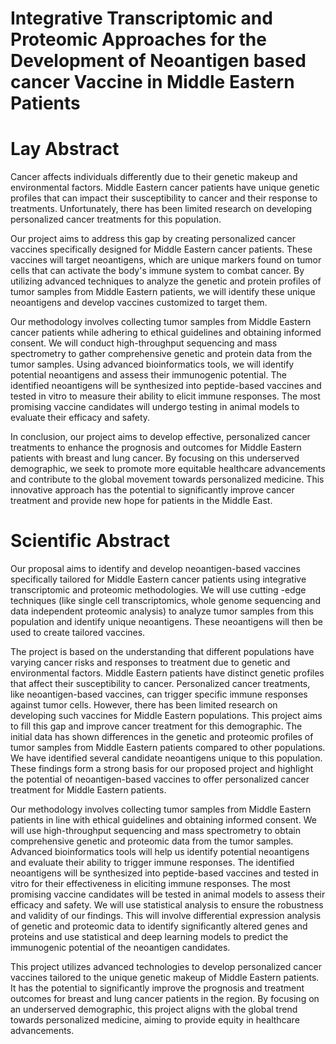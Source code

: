 # Integrative Transcriptomic and Proteomic Approaches for the Development of Neoantigen based cancer Vaccine in Middle Eastern Patients
# Lay Abstract
Cancer affects individuals differently due to their genetic makeup and environmental factors. Middle Eastern cancer patients have unique genetic profiles that can impact their susceptibility to cancer and their response to treatments. Unfortunately, there has been limited research on developing personalized cancer treatments for this population.

Our project aims to address this gap by creating personalized cancer vaccines specifically designed for Middle Eastern cancer patients. These vaccines will target neoantigens, which are unique markers found on tumor cells that can activate the body's immune system to combat cancer. By utilizing advanced techniques to analyze the genetic and protein profiles of tumor samples from Middle Eastern patients, we will identify these unique neoantigens and develop vaccines customized to target them.

Our methodology involves collecting tumor samples from Middle Eastern cancer patients while adhering to ethical guidelines and obtaining informed consent. We will conduct high-throughput sequencing and mass spectrometry to gather comprehensive genetic and protein data from the tumor samples. Using advanced bioinformatics tools, we will identify potential neoantigens and assess their immunogenic potential. The identified neoantigens will be synthesized into peptide-based vaccines and tested in vitro to measure their ability to elicit immune responses. The most promising vaccine candidates will undergo testing in animal models to evaluate their efficacy and safety.

In conclusion, our project aims to develop effective, personalized cancer treatments to enhance the prognosis and outcomes for Middle Eastern patients with breast and lung cancer. By focusing on this underserved demographic, we seek to promote more equitable healthcare advancements and contribute to the global movement towards personalized medicine. This innovative approach has the potential to significantly improve cancer treatment and provide new hope for patients in the Middle East.

# Scientific Abstract
Our proposal aims to identify and develop neoantigen-based vaccines specifically tailored for Middle Eastern cancer patients using integrative transcriptomic and proteomic methodologies. We will use cutting -edge techniques (like single cell transcriptomics, whole genome sequencing and data independent proteomic analysis) to analyze tumor samples from this population and identify unique neoantigens. These neoantigens will then be used to create tailored vaccines.

The project is based on the understanding that different populations have varying cancer risks and responses to treatment due to genetic and environmental factors. Middle Eastern patients have distinct genetic profiles that affect their susceptibility to cancer. Personalized cancer treatments, like neoantigen-based vaccines, can trigger specific immune responses against tumor cells. However, there has been limited research on developing such vaccines for Middle Eastern populations. This project aims to fill this gap and improve cancer treatment for this demographic.
The initial data has shown differences in the genetic and proteomic profiles of tumor samples from Middle Eastern patients compared to other populations. We have identified several candidate neoantigens unique to this population. These findings form a strong basis for our proposed project and highlight the potential of neoantigen-based vaccines to offer personalized cancer treatment for Middle Eastern patients.

Our methodology involves collecting tumor samples from Middle Eastern patients in line with ethical guidelines and obtaining informed consent. We will use high-throughput sequencing and mass spectrometry to obtain comprehensive genetic and proteomic data from the tumor samples. Advanced bioinformatics tools will help us identify potential neoantigens and evaluate their ability to trigger immune responses. The identified neoantigens will be synthesized into peptide-based vaccines and tested in vitro for their effectiveness in eliciting immune responses. The most promising vaccine candidates will be tested in animal models to assess their efficacy and safety.
We will use statistical analysis to ensure the robustness and validity of our findings. This will involve differential expression analysis of genetic and proteomic data to identify significantly altered genes and proteins and use statistical and deep learning models to predict the immunogenic potential of the neoantigen candidates.

This project utilizes advanced technologies to develop personalized cancer vaccines tailored to the unique genetic makeup of Middle Eastern patients. It has the potential to significantly improve the prognosis and treatment outcomes for breast and lung cancer patients in the region. By focusing on an underserved demographic, this project aligns with the global trend towards personalized medicine, aiming to provide equity in healthcare advancements.
